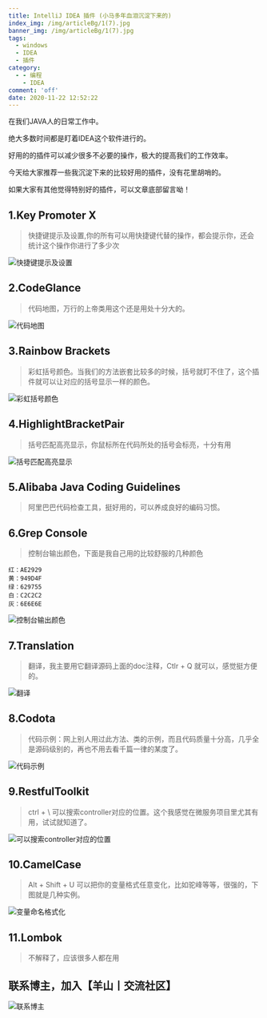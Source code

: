 ```yaml
---
title: IntelliJ IDEA 插件 (小马多年血泪沉淀下来的)
index_img: /img/articleBg/1(7).jpg
banner_img: /img/articleBg/1(7).jpg
tags:
  - windows
  - IDEA
  - 插件
category:
  - - 编程
    - IDEA
comment: 'off'
date: 2020-11-22 12:52:22
---
```


在我们JAVA人的日常工作中。

绝大多数时间都是盯着IDEA这个软件进行的。

好用的的插件可以减少很多不必要的操作，极大的提高我们的工作效率。

今天给大家推荐一些我沉淀下来的比较好用的插件，没有花里胡哨的。

如果大家有其他觉得特别好的插件，可以文章底部留言呦！

## 1.Key Promoter X

> 快捷键提示及设置,你的所有可以用快捷键代替的操作，都会提示你，还会统计这个操作你进行了多少次

![快捷键提示及设置](/img/articleContent/IDEAPlugins/KeyPromoterX.png)

## 2.CodeGlance 

> 代码地图，万行的上帝类用这个还是用处十分大的。


![代码地图](/img/articleContent/IDEAPlugins/CodeGlance.png)

## 3.Rainbow Brackets

> 彩虹括号颜色。当我们的方法嵌套比较多的时候，括号就盯不住了，这个插件就可以让对应的括号显示一样的颜色。

![彩虹括号颜色](/img/articleContent/IDEAPlugins/RainbowBrackets.png)

## 4.HighlightBracketPair 

> 括号匹配高亮显示，你鼠标所在代码所处的括号会标亮，十分有用

![括号匹配高亮显示](/img/articleContent/IDEAPlugins/HighlightBracketPair.png)

## 5.Alibaba Java Coding Guidelines

> 阿里巴巴代码检查工具，挺好用的，可以养成良好的编码习惯。

## 6.Grep Console

> 控制台输出颜色，下面是我自己用的比较舒服的几种颜色
> 
```
红：AE2929
黄：949D4F
绿：629755
白：C2C2C2
灰：6E6E6E
```

![控制台输出颜色](/img/articleContent/IDEAPlugins/GrepConsole.png)

## 7.Translation

> 翻译，我主要用它翻译源码上面的doc注释，Ctlr + Q 就可以，感觉挺方便的。

![翻译](/img/articleContent/IDEAPlugins/Translation.png)

## 8.Codota

> 代码示例：网上别人用过此方法、类的示例，而且代码质量十分高，几乎全是源码级别的，再也不用去看千篇一律的某度了。

![代码示例](/img/articleContent/IDEAPlugins/Codota.png)

## 9.RestfulToolkit

> ctrl + \ 可以搜索controller对应的位置。这个我感觉在微服务项目里尤其有用，试试就知道了。

![可以搜索controller对应的位置](/img/articleContent/IDEAPlugins/RestfulToolkit.png)

## 10.CamelCase

> Alt + Shift + U 可以把你的变量格式任意变化，比如驼峰等等，很强的，下图就是几种实例。

![变量命名格式化](/img/articleContent/IDEAPlugins/CamelCase.png)

## 11.Lombok

> 不解释了，应该很多人都在用

## 联系博主，加入【羊山丨交流社区】
![联系博主](/img/icon/wechatFindMe.png)
